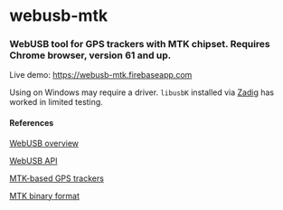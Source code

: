 # webusb-mtk

### WebUSB tool for GPS trackers with MTK chipset. Requires Chrome browser, version 61 and up.

Live demo: https://webusb-mtk.firebaseapp.com

Using on Windows may require a driver. `libusbK` installed via [Zadig](https://zadig.akeo.ie/) has worked in limited testing.

#### References

[WebUSB overview](https://developers.google.com/web/updates/2016/03/access-usb-devices-on-the-web)

[WebUSB API](https://wicg.github.io/webusb/)

[MTK-based GPS trackers](https://www.bt747.org/compatible_gps)

[MTK binary format](https://www.gpsbabel.org/htmldoc-development/fmt_mtk-bin.html)

